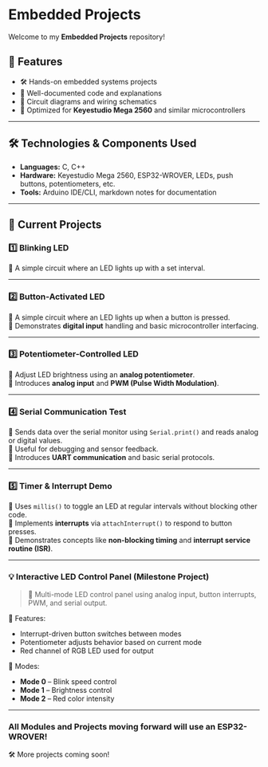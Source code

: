 # Embedded Projects  

Welcome to my **Embedded Projects** repository!  

## 📌 Features  
- 🛠️ Hands-on embedded systems projects  
- 📜 Well-documented code and explanations  
- 📡 Circuit diagrams and wiring schematics  
- 🔧 Optimized for **Keyestudio Mega 2560** and similar microcontrollers  

---

## 🛠️ Technologies & Components Used  
- **Languages:** C, C++  
- **Hardware:** Keyestudio Mega 2560, ESP32-WROVER, LEDs, push buttons, potentiometers, etc.
- **Tools:** Arduino IDE/CLI, markdown notes for documentation  

---

## 🔧 Current Projects  
### 1️⃣ Blinking LED  
🔹 A simple circuit where an LED lights up with a set interval.  

---

### 2️⃣ Button-Activated LED  
🔹 A simple circuit where an LED lights up when a button is pressed.  
🔹 Demonstrates **digital input** handling and basic microcontroller interfacing.  

---

### 3️⃣ Potentiometer-Controlled LED  
🔹 Adjust LED brightness using an **analog potentiometer**.  
🔹 Introduces **analog input** and **PWM (Pulse Width Modulation)**.  

---

### 4️⃣ Serial Communication Test  
🔹 Sends data over the serial monitor using `Serial.print()` and reads analog or digital values.  
🔹 Useful for debugging and sensor feedback.  
🔹 Introduces **UART communication** and basic serial protocols.

---

### 5️⃣ Timer & Interrupt Demo  
🔹 Uses `millis()` to toggle an LED at regular intervals without blocking other code.  
🔹 Implements **interrupts** via `attachInterrupt()` to respond to button presses.  
🔹 Demonstrates concepts like **non-blocking timing** and **interrupt service routine (ISR)**.

---

### 💡 **Interactive LED Control Panel** (Milestone Project)  
> 🔁 Multi-mode LED control panel using analog input, button interrupts, PWM, and serial output.

🔸 Features:
- Interrupt-driven button switches between modes  
- Potentiometer adjusts behavior based on current mode  
- Red channel of RGB LED used for output  

🔸 Modes:
- **Mode 0** – Blink speed control  
- **Mode 1** – Brightness control  
- **Mode 2** – Red color intensity

---

### **All Modules and Projects moving forward will use an ESP32-WROVER!**  
🛠️ More projects coming soon! 
